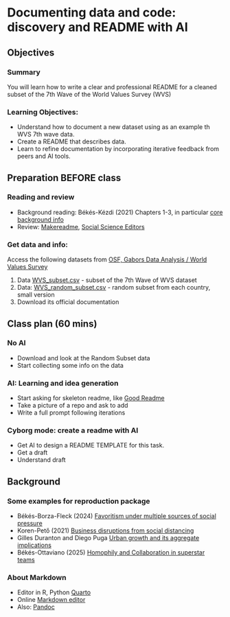# Documenting data and code: discovery and README with AI

## Objectives 

### Summary

You will learn how to write a clear and professional README for a cleaned subset of the 7th Wave of the World Values Survey (WVS)

### Learning Objectives:

* Understand how to document a new dataset using as an example th WVS 7th wave data.
* Create a README that describes data.
* Learn to refine documentation by incorporating iterative feedback from peers and AI tools.

## Preparation BEFORE class

### Reading and review

* Background reading: Békés-Kézdi (2021) Chapters 1-3, in particular [core background info](/assets/da-background.md) 
* Review:  [Makereadme](https://www.makeareadme.com/), [Social Science Editors](https://social-science-data-editors.github.io/template_README/)
  
### Get data and info: 

Access the following datasets from [OSF, Gabors Data Analysis / World Values Survey](https://osf.io/mfd6s/) 
1. Data [WVS_subset.csv](https://osf.io/67pje) - subset of the 7th Wave of WVS dataset 
2. Data: [WVS_random_subset.csv](https://osf.io/3ax7b) - random subset from each country, small version
3. Download its official documentation  

## Class plan (60 mins)

### No AI

* Download and look at the Random Subset data
* Start collecting some info on the data

### AI: Learning and idea generation

* Start asking for skeleton readme, like [Good Readme](https://chatgpt.com/share/67bc35fc-080c-8000-8e06-30b997c6781e)
* Take a picture of a repo and ask to add
* Write a full prompt following iterations

### Cyborg mode: create a readme with AI
* Get AI to design a README TEMPLATE for this task.
* Get a draft
* Understand draft

## Background

### Some examples for reproduction package

* Békés-Borza-Fleck (2024) [Favoritism under multiple sources of social pressure](https://www.openicpsr.org/openicpsr/project/195463/version/V5/view?path=/openicpsr/195463/fcr:versions/V5.2/Scraping-codes/Scraping-codes/README.md&type=file)
* Koren-Pető (2021) [Business disruptions from social distancing](https://zenodo.org/records/4016325/preview/README.md?include_deleted=0)
* Gilles Duranton and Diego Puga [Urban growth and its aggregate implications](https://diegopuga.org/data/urbangrowth/)
* Békés-Ottaviano (2025) [Homophily and Collaboration in superstar teams](https://github.com/gbekes/homophily-collaboration-reproduction/blob/main/README.md)

### About Markdown

* Editor in R, Python [Quarto](https://quarto.org/)
* Online [Markdown editor](https://jbt.github.io/markdown-editor/)
* Also: [Pandoc](https://pandoc.org/) 

